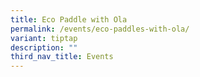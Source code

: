 ```yaml
---
title: Eco Paddle with Ola
permalink: /events/eco-paddles-with-ola/
variant: tiptap
description: ""
third_nav_title: Events
---
```

